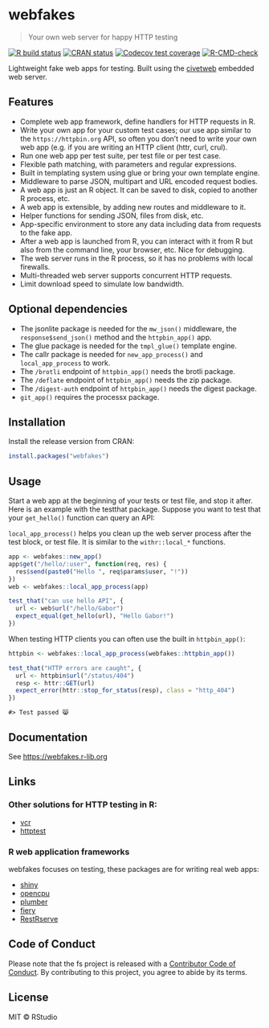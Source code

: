 
<!-- README.md is generated from README.Rmd. Please edit that file -->

# webfakes

> Your own web server for happy HTTP testing

<!-- badges: start -->

[![R build
status](https://github.com/r-lib/webfakes/workflows/R-CMD-check/badge.svg)](https://github.com/r-lib/webfakes/actions)
[![CRAN
status](https://www.r-pkg.org/badges/version/webfakes)](https://CRAN.R-project.org/package=webfakes)
[![Codecov test
coverage](https://codecov.io/gh/r-lib/webfakes/branch/main/graph/badge.svg)](https://app.codecov.io/gh/r-lib/webfakes?branch=main)
[![R-CMD-check](https://github.com/r-lib/webfakes/actions/workflows/R-CMD-check.yaml/badge.svg)](https://github.com/r-lib/webfakes/actions/workflows/R-CMD-check.yaml)
<!-- badges: end -->

Lightweight fake web apps for testing. Built using the
[civetweb](https://github.com/civetweb/civetweb) embedded web server.

## Features

- Complete web app framework, define handlers for HTTP requests in R.
- Write your own app for your custom test cases; our use app similar to
  the `https://httpbin.org` API, so often you don’t need to write your
  own web app (e.g. if you are writing an HTTP client (httr, curl,
  crul).
- Run one web app per test suite, per test file or per test case.
- Flexible path matching, with parameters and regular expressions.
- Built in templating system using glue or bring your own template
  engine.
- Middleware to parse JSON, multipart and URL encoded request bodies.
- A web app is just an R object. It can be saved to disk, copied to
  another R process, etc.
- A web app is extensible, by adding new routes and middleware to it.
- Helper functions for sending JSON, files from disk, etc.
- App-specific environment to store any data including data from
  requests to the fake app.
- After a web app is launched from R, you can interact with it from R
  but also from the command line, your browser, etc. Nice for debugging.
- The web server runs in the R process, so it has no problems with local
  firewalls.
- Multi-threaded web server supports concurrent HTTP requests.
- Limit download speed to simulate low bandwidth.

## Optional dependencies

- The jsonlite package is needed for the `mw_json()` middleware, the
  `response$send_json()` method and the `httpbin_app()` app.
- The glue package is needed for the `tmpl_glue()` template engine.
- The callr package is needed for `new_app_process()` and
  `local_app_process` to work.
- The `/brotli` endpoint of `httpbin_app()` needs the brotli package.
- The `/deflate` endpoint of `httpbin_app()` needs the zip package.
- The `/digest-auth` endpoint of `httpbin_app()` needs the digest
  package.
- `git_app()` requires the processx package.

## Installation

Install the release version from CRAN:

``` r
install.packages("webfakes")
```

## Usage

Start a web app at the beginning of your tests or test file, and stop it
after. Here is an example with the testthat package. Suppose you want to
test that your `get_hello()` function can query an API:

`local_app_process()` helps you clean up the web server process after
the test block, or test file. It is similar to the `withr::local_*`
functions.

``` r
app <- webfakes::new_app()
app$get("/hello/:user", function(req, res) {
  res$send(paste0("Hello ", req$params$user, "!"))
})
web <- webfakes::local_app_process(app)

test_that("can use hello API", {
  url <- web$url("/hello/Gabor")
  expect_equal(get_hello(url), "Hello Gabor!")
})
```

When testing HTTP clients you can often use the built in
`httpbin_app()`:

``` r
httpbin <- webfakes::local_app_process(webfakes::httpbin_app())
```

``` r
test_that("HTTP errors are caught", {
  url <- httpbin$url("/status/404")
  resp <- httr::GET(url)
  expect_error(httr::stop_for_status(resp), class = "http_404")
})
```

    #> Test passed 😸

## Documentation

See <https://webfakes.r-lib.org>

## Links

### Other solutions for HTTP testing in R:

- [vcr](https://github.com/ropensci/vcr)
- [httptest](https://github.com/nealrichardson/httptest)

### R web application frameworks

webfakes focuses on testing, these packages are for writing real web
apps:

- [shiny](https://github.com/rstudio/shiny)
- [opencpu](https://www.opencpu.org/)
- [plumber](https://github.com/rstudio/plumber)
- [fiery](https://github.com/thomasp85/fiery)
- [RestRserve](https://github.com/rexyai/RestRserve)

## Code of Conduct

Please note that the fs project is released with a [Contributor Code of
Conduct](https://webfakes.r-lib.org/dev/CODE_OF_CONDUCT.html). By
contributing to this project, you agree to abide by its terms.

## License

MIT © RStudio
